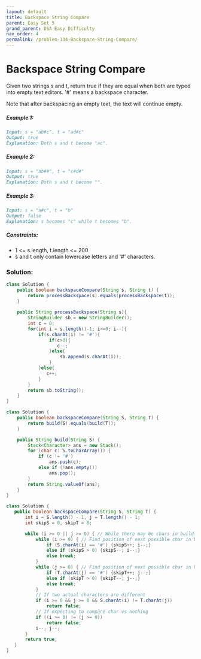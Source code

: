 ```yaml
---
layout: default
title: Backspace String Compare
parent: Easy Set 5
grand_parent: DSA Easy Difficulty
nav_order: 4
permalink: /problem-134-Backspace-String-Compare/
---
```

# Backspace String Compare

Given two strings s and t, return true if they are equal when both are typed into empty text editors. '#' means a backspace character.

Note that after backspacing an empty text, the text will continue empty.

##### Example 1:
```markdown
Input: s = "ab#c", t = "ad#c"
Output: true
Explanation: Both s and t become "ac".
```
##### Example 2:
```markdown
Input: s = "ab##", t = "c#d#"
Output: true
Explanation: Both s and t become "".
```
##### Example 3:
```markdown
Input: s = "a#c", t = "b"
Output: false
Explanation: s becomes "c" while t becomes "b".
```
##### Constraints:
* 1 <= s.length, t.length <= 200
* s and t only contain lowercase letters and '#' characters.

### Solution:
```java
class Solution {
    public boolean backspaceCompare(String s, String t) {
        return processBackspace(s).equals(processBackspace(t));
    }
    
    public String processBackspace(String s){
        StringBuilder sb = new StringBuilder();
        int c = 0;
        for(int i = s.length()-1; i>=0; i--){
            if(s.charAt(i) != '#'){
                if(c>0){
                   c--; 
                }else{
                    sb.append(s.charAt(i));
                }
            }else{
               c++; 
            }
        }
        return sb.toString();
    }
}
```

```java
class Solution {
    public boolean backspaceCompare(String S, String T) {
        return build(S).equals(build(T));
    }

    public String build(String S) {
        Stack<Character> ans = new Stack();
        for (char c: S.toCharArray()) {
            if (c != '#')
                ans.push(c);
            else if (!ans.empty())
                ans.pop();
        }
        return String.valueOf(ans);
    }
}
```
 ```java
class Solution {
    public boolean backspaceCompare(String S, String T) {
        int i = S.length() - 1, j = T.length() - 1;
        int skipS = 0, skipT = 0;

        while (i >= 0 || j >= 0) { // While there may be chars in build(S) or build (T)
            while (i >= 0) { // Find position of next possible char in build(S)
                if (S.charAt(i) == '#') {skipS++; i--;}
                else if (skipS > 0) {skipS--; i--;}
                else break;
            }
            while (j >= 0) { // Find position of next possible char in build(T)
                if (T.charAt(j) == '#') {skipT++; j--;}
                else if (skipT > 0) {skipT--; j--;}
                else break;
            }
            // If two actual characters are different
            if (i >= 0 && j >= 0 && S.charAt(i) != T.charAt(j))
                return false;
            // If expecting to compare char vs nothing
            if ((i >= 0) != (j >= 0))
                return false;
            i--; j--;
        }
        return true;
    }
}
```